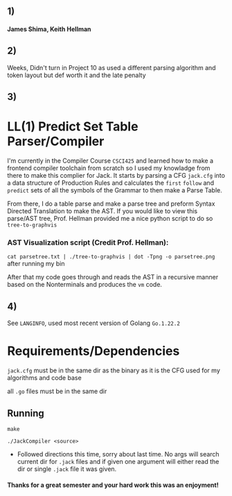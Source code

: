 ## 1) 
#### James Shima, Keith Hellman

## 2) 
Weeks, Didn't turn in Project 10 as used a different parsing algorithm and token layout but def worth it and the late penalty

## 3) 
# LL(1) Predict Set Table Parser/Compiler 
I'm currently in the Compiler Course `CSCI425` and learned how to make a frontend compiler toolchain from scratch so I used my knowladge from there to make this complier for Jack. It starts by parsing a CFG `jack.cfg` into a data structure of Production Rules and calculates the `first` `follow` and `predict` sets of all the symbols of the Grammar to then make a Parse Table.

From there, I do a table parse and make a parse tree and preform Syntax Directed Translation to make the AST.
If you would like to view this parse/AST tree, Prof. Hellman provided me a nice python script to do so `tree-to-graphvis`

### AST Visualization script (Credit Prof. Hellman):
`cat parsetree.txt | ./tree-to-graphvis | dot -Tpng -o parsetree.png` after running my bin

After that my code goes through and reads the AST in a recursive manner based on the Nonterminals and produces the `vm` code.

## 4) 
See `LANGINFO`, used most recent version of Golang `Go.1.22.2`

# Requirements/Dependencies
`jack.cfg` must be in the same dir as the binary as it is the CFG used for my algorithms and code base

all `.go` files must be in the same dir 

## Running
`make`

`./JackCompiler <source>`

- Followed directions this time, sorry about last time. No args will search current dir for `.jack` files and if given one argument will either read the dir or single `.jack` file it was given.

#### Thanks for a great semester and your hard work this was an enjoyment!